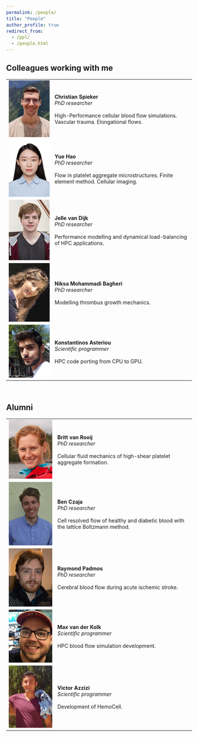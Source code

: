 ```yaml
---
permalink: /people/
title: "People"
author_profile: true
redirect_from: 
  - /ppl/
  - /people.html
---
```


## Colleagues working with me

<table style="border: none;">
  <tr>
    <td style="border: none;">
      <img src="/images/Colleagues_Christian.jpeg" 
        width="200"  
        height="auto" />
    </td>
    <td style="border: none;"><b>Christian Spieker</b><br><i>PhD researcher</i><br><br>High-Performance cellular blood flow simulations. Vascular trauma. Elongational flows.</td>
  </tr>
  <tr>
    <td style="border: none;">
      <img src="/images/Colleagues_Yue.jpg" 
        width="200"  
        height="auto" />
    </td>
    <td style="border: none;"><b>Yue Hao</b><br><i>PhD researcher</i><br><br>Flow in platelet aggregate microstructures. Finite element method. Cellular imaging.</td>
  </tr>
  <tr>
    <td style="border: none;">
      <img src="/images/Colleagues_Jelle.jpg" 
        width="200"  
        height="auto" />
    </td>
    <td style="border: none;"><b>Jelle van Dijk</b><br><i>PhD researcher</i><br><br>Performance modelling and dynamical load-balancing of HPC applications.</td>
  </tr>
  <tr>
    <td style="border: none;">
      <img src="/images/Colleagues_Niksa.jpg" 
        width="200"  
        height="auto" />
    </td>
    <td style="border: none;"><b>Niksa Mohammadi Bagheri</b><br><i>PhD researcher</i><br><br>Modelling thrombus growth mechanics.</td>
  </tr>
  <tr>
    <td style="border: none;">
      <img src="/images/Colleagues_Kostis.jpg" 
        width="200"  
        height="auto" />
    </td>
    <td style="border: none;"><b>Konstantinos Asteriou</b><br><i>Scientific programmer</i><br><br>HPC code porting from CPU to GPU.</td>
  </tr>
</table>

<br>

## Alumni

<table style="border: none;">
  <tr>
    <td style="border: none;">
      <img src="/images/Colleagues_Britt.jpg" 
        width="200"  
        height="auto" />
    </td>
    <td style="border: none;"><b>Britt van Rooij</b><br><i>PhD researcher</i><br><br>Cellular fluid mechanics of high-shear platelet aggregate formation.</td>
  </tr>
  <tr>
    <td style="border: none;">
      <img src="/images/Colleagues_Ben.png" 
        width="200"  
        height="auto" />
    </td>
    <td style="border: none;"><b>Ben Czaja</b><br><i>PhD researcher</i><br><br>Cell resolved flow of healthy and diabetic blood with the lattice Boltzmann method.</td>
  </tr>
  <tr>
    <td style="border: none;">
      <img src="/images/Colleagues_Raymond.jpg" 
        width="200"  
        height="auto" />
    </td>
    <td style="border: none;"><b>Raymond Padmos</b><br><i>PhD researcher</i><br><br>Cerebral blood flow during acute ischemic stroke.</td>
  </tr>
  <tr>
    <td style="border: none;">
      <img src="/images/Colleagues_Max.jpeg" 
        width="200"  
        height="auto" />
    </td>
    <td style="border: none;"><b>Max van der Kolk</b><br><i>Scientific programmer</i><br><br>HPC blood flow simulation development.</td>
  </tr>
  <tr>
    <td style="border: none;">
      <img src="/images/Colleagues_Victor.jpg" 
        width="200"  
        height="auto" />
    </td>
    <td style="border: none;"><b>Victor Azzizi</b><br><i>Scientific programmer</i><br><br>Development of HemoCell.</td>
  </tr>
</table>
